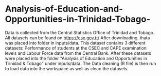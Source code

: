 # Analysis-of-Education-and-Opportunities-in-Trinidad-Tobago-

Data is collected from the Central Statistics Office of Trinidad and Tobago. All datasets can be found on https://cso.gov.tt/
After downloading, thata was placed into folder in inputs/data. 
This dataset contains 3 different datasets: Performance of students at the CSEC and CAPE examination levels and Labour Force data from the Central Bank. 
After these datasets were placed into the folder "Analysis of Education and Opportunities in Trinidad & Tobago" under inputs/data.
The Data cleaning (R file) is then run to load data into the workspace as well as clean the datasets. 
